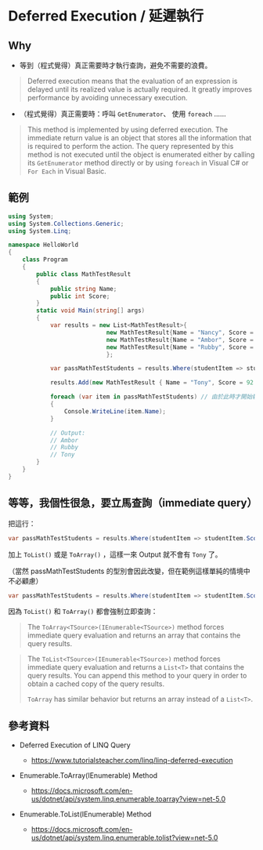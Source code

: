 # Deferred Execution / 延遲執行


## Why 

* 等到（程式覺得）真正需要時才執行查詢，避免不需要的浪費。

> Deferred execution means that the evaluation of an expression is delayed until its realized value is actually required. It greatly improves performance by avoiding unnecessary execution.

* （程式覺得）真正需要時：呼叫 `GetEnumerator`、 使用 `foreach` ......

> This method is implemented by using deferred execution. The immediate return value is an object that stores all the information that is required to perform the action. The query represented by this method is not executed until the object is enumerated either by calling its `GetEnumerator` method directly or by using `foreach` in Visual C# or `For Each` in Visual Basic.


## 範例

```cs
using System;
using System.Collections.Generic;
using System.Linq;

namespace HelloWorld
{
    class Program
    {
        public class MathTestResult
        {
            public string Name;
            public int Score;
        }
        static void Main(string[] args)
        {
            var results = new List<MathTestResult>{
                            new MathTestResult{Name = "Nancy", Score = 55},
                            new MathTestResult{Name = "Ambor", Score = 80},
                            new MathTestResult{Name = "Rubby", Score = 73}
                            };

            var passMathTestStudents = results.Where(studentItem => studentItem.Score > 60);

            results.Add(new MathTestResult { Name = "Tony", Score = 92 });

            foreach (var item in passMathTestStudents) // 由於此時才開始執行 LINQ，所以 Output 有 `Tony`
            {
                Console.WriteLine(item.Name);
            }

            // Output:
            // Ambor
            // Rubby
            // Tony
        }
    }
}
```


## 等等，我個性很急，要立馬查詢（immediate query）

把這行：

```cs
var passMathTestStudents = results.Where(studentItem => studentItem.Score > 60);
```
加上 `ToList()` 或是 `ToArray()` ，這樣一來 Output 就不會有 `Tony` 了。

（當然 passMathTestStudents 的型別會因此改變，但在範例這樣單純的情境中不必顧慮）

```cs
var passMathTestStudents = results.Where(studentItem => studentItem.Score > 60).ToList();
```

因為 `ToList()` 和 `ToArray()` 都會強制立即查詢：

> The `ToArray<TSource>(IEnumerable<TSource>)` method forces immediate query evaluation and returns an array that contains the query results. 

> The `ToList<TSource>(IEnumerable<TSource>)` method forces immediate query evaluation and returns a `List<T>` that contains the query results. You can append this method to your query in order to obtain a cached copy of the query results.
>
> `ToArray` has similar behavior but returns an array instead of a `List<T>`.


## 參考資料

* Deferred Execution of LINQ Query
  * https://www.tutorialsteacher.com/linq/linq-deferred-execution

* Enumerable.ToArray<TSource>(IEnumerable<TSource>) Method
  * https://docs.microsoft.com/en-us/dotnet/api/system.linq.enumerable.toarray?view=net-5.0

* Enumerable.ToList<TSource>(IEnumerable<TSource>) Method
  * https://docs.microsoft.com/en-us/dotnet/api/system.linq.enumerable.tolist?view=net-5.0